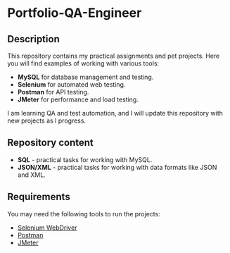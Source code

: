 # Portfolio-QA-Engineer



## Description
This repository contains my practical assignments and pet projects. Here you will find examples of working with various tools:

- **MySQL** for database management and testing.
- **Selenium** for automated web testing.
- **Postman** for API testing.
- **JMeter** for performance and load testing.

I am learning QA and test automation, and I will update this repository with new projects as I progress.



## Repository content
- **SQL** - practical tasks for working with MySQL.
- **JSON/XML** - practical tasks for working with data formats like JSON and XML.



## Requirements
You may need the following tools to run the projects:
- [Selenium WebDriver](https://www.selenium.dev/downloads/)
- [Postman](https://www.postman.com/downloads/)
- [JMeter](https://jmeter.apache.org/download_jmeter.cgi)